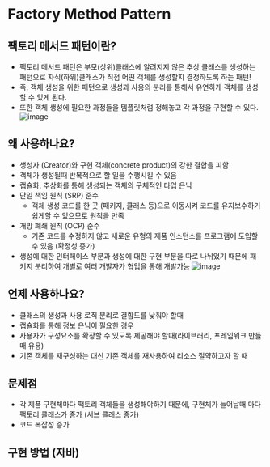 # Factory Method Pattern
## 팩토리 메서드 패턴이란?
- 팩토리 메서드 패턴은 부모(상위)클래스에 알려지지 않은 추상 클래스를 생성하는 패턴으로 자식(하위)클래스가 직접 어떤 객체를 생성할지 결정하도록 하는 패턴! 
- 즉, 객체 생성을 위한 패턴으로 생성과 사용의 분리를 통해서 유연하게 객체를 생성할 수 있게 된다.
- 또한 객체 생성에 필요한 과정들을 템플릿처럼 정해놓고 각 과정을 구현할 수 있다.
![image](https://github.com/5onchangwoo/computer-sciences/assets/96860725/59a35a1c-0ebf-4040-a275-47b96222266d)

## 왜 사용하나요?
- 생성자 (Creator)와 구현 객체(concrete product)의 강한 결합을 피함
- 객체가 생성될때 반복적으로 할 일을 수행시킬 수 있음
- 캡슐화, 추상화를 통해 생성되는 객체의 구체적인 타입 은닉
- 단일 책임 원칙 (SRP) 준수
  - 객체 생성 코드를 한 곳 (패키지, 클래스 등)으로 이동시켜 코드를 유지보수하기 쉽게할 수 있으므로 원칙을 만족
- 개방 폐쇄 원칙 (OCP) 준수
  - 기존 코드를 수정하지 않고 새로운 유형의 제품 인스턴스를 프로그램에 도입할 수 있음 (확정성 증가)
- 생성에 대한 인터페이스 부분과 생성에 대한 구현 부분을 따로 나뉘었기 때문에 패키지 분리하여 개별로 여러 개발자가 협업을 통해 개발가능
  ![image](https://github.com/5onchangwoo/computer-sciences/assets/96860725/c9cfd969-db81-4703-9222-6fb61b05add1)
  
## 언제 사용하나요?
- 클래스의 생성과 사용 로직 분리로 결합도를 낮춰야 할때
- 캡슐화를 통해 정보 은닉이 필요한 경우
- 사용자가 구성요소를 확장할 수 있도록 제공해야 할때(라이브러리, 프레임워크 만들때 유용)
- 기존 객체를 재구성하는 대신 기존 객체를 재사용하여 리소스 절약하고자 할 때

## 문제점
- 각 제품 구현체마다 팩토리 객체들을 생성해야하기 때문에, 구현체가 늘어날때 마다 팩토리 클래스가 증가 (서브 클래스 증가)
- 코드 복잡성 증가

## 구현 방법 (자바)
